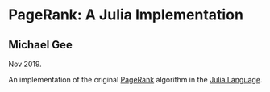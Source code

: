 # PageRank: A Julia Implementation
## Michael Gee

Nov 2019.

An implementation of the original [PageRank](http://ilpubs.stanford.edu:8090/422/1/1999-66.pdf) algorithm in the [Julia Language](https://julialang.org/). 
